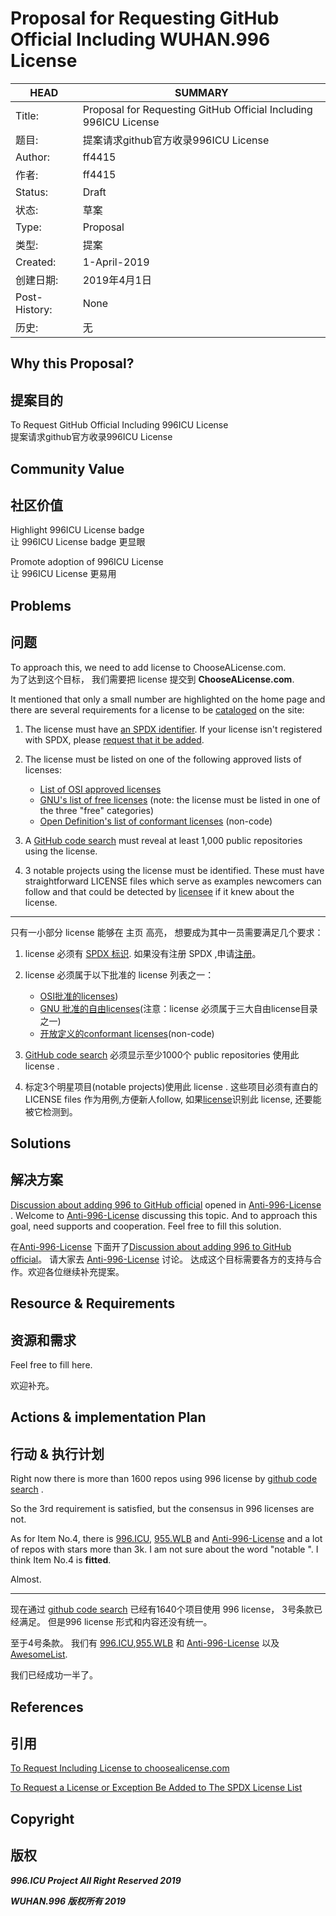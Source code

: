 # Proposal for Requesting GitHub Official Including WUHAN.996 License

HEAD | SUMMARY
-----|--------
Title:| Proposal for Requesting GitHub Official Including 996ICU License
题目: | 提案请求github官方收录996ICU License
Author:| ff4415
作者:| ff4415
Status:| Draft
状态:| 草案
Type:| Proposal
类型:| 提案
Created:| 1-April-2019
创建日期:| 2019年4月1日
Post-History:| None
历史:| 无

## Why this Proposal?
## 提案目的

To Request GitHub Official Including 996ICU License <br>
提案请求github官方收录996ICU License <br>

## Community Value
## 社区价值

Highlight 996ICU License badge <br>
让 996ICU License badge 更显眼 <br>

Promote adoption of 996ICU License <br>
让 996ICU License 更易用 <br>

## Problems
## 问题

To approach this, we need to add license to ChooseALicense.com. <br>
为了达到这个目标， 我们需要把 license 提交到 **ChooseALicense.com**. <br>

It mentioned that only a small number are highlighted on the home page and
there are several requirements for a license to be [cataloged](https://choosealicense.com/appendix/) on the site:

1. The license must have [an SPDX identifier](https://spdx.org/licenses/). If your license isn't registered
    with SPDX, please [request that it be added](https://spdx.org/spdx-license-list/request-new-license).

2. The license must be listed on one of the following approved lists of licenses:
    - [List of OSI approved licenses](https://opensource.org/licenses/alphabetical)
    - [GNU's list of free licenses](https://www.gnu.org/licenses/license-list.en.html) (note: the license must be listed in one of the three "free" categories)
    - [Open Definition's list of conformant licenses](https://opendefinition.org/licenses/) (non-code)

3. A [GitHub code search](https://github.com/search?q=996+filename%3ALICENSE&type=Code) must reveal at least    1,000 public repositories using the license.

4. 3 notable projects using the license must be identified. These must have straightforward LICENSE files which serve as examples newcomers can follow and that could be detected by [licensee](https://github.com/benbalter/licensee) if it knew about the license.

-----------------------------------

只有一小部分 license 能够在 主页 高亮， 想要成为其中一员需要满足几个要求：

1. license 必须有 [SPDX 标识](https://spdx.org/licenses/). 如果没有注册 SPDX ,申请[注册](https://spdx.org/spdx-license-list/request-new-license)。

2. license 必须属于以下批准的 license 列表之一：
    - [OSI批准的licenses](https://opensource.org/licenses/alphabetical))
    - [GNU 批准的自由licenses](https://www.gnu.org/licenses/license-list.en.html)(注意：license 必须属于三大自由license目录之一)
    - [开放定义的conformant licenses](https://opendefinition.org/licenses/)(non-code)

3. [GitHub code search](https://github.com/search?q=996+filename%3ALICENSE&type=Code) 必须显示至少1000个 public repositories 使用此 license .

4. 标定3个明星项目(notable projects)使用此 license . 这些项目必须有直白的 LICENSE files 作为用例,方便新人follow, 如果[license](https://github.com/benbalter/licensee)识别此 license, 还要能被它检测到。


## Solutions
## 解决方案

[Discussion about adding 996 to GitHub official](https://github.com/kattgu7/Anti-996-License/issues/11) opened in [Anti-996-License](https://github.com/kattgu7/Anti-996-License) . Welcome to [Anti-996-License](https://github.com/kattgu7/Anti-996-License)  discussing this topic. And to approach this goal, need supports and cooperation. Feel free to fill this solution.

在[Anti-996-License](https://github.com/kattgu7/Anti-996-License) 下面开了[Discussion about adding 996 to GitHub official](https://github.com/kattgu7/Anti-996-License/issues/11)。 请大家去 [Anti-996-License](https://github.com/kattgu7/Anti-996-License) 讨论。 达成这个目标需要各方的支持与合作。欢迎各位继续补充提案。


## Resource & Requirements
## 资源和需求

Feel free to fill here.

欢迎补充。

## Actions & implementation Plan
## 行动 & 执行计划

Right now there is more than 1600 repos  using 996 license  by  [github code search](https://github.com/search?q=996+filename%3ALICENSE&type=code) .  

So the 3rd requirement is satisfied, but the consensus in 996 licenses are not.

As for Item No.4,  there is [996.ICU](https://github.com/996icu/996.ICU), [955.WLB](https://github.com/formulahendry/955.WLB) and [Anti-996-License](https://github.com/kattgu7/Anti-996-License/issues?q=is%3Aopen+is%3Aissue) and a lot of repos with stars more than 3k.  I am not sure about the word "notable ".  I think  Item No.4 is **fitted**.

Almost.

-----------------

现在通过 [github code search](https://github.com/search?q=996+filename%3ALICENSE&type=code) 已经有1640个项目使用 996 license， 3号条款已经满足。 但是996 license 形式和内容还没有统一。

至于4号条款。 我们有
[996.ICU](https://github.com/996icu/996.ICU),[955.WLB](https://github.com/formulahendry/955.WLB) 和 [Anti-996-License](https://github.com/kattgu7/Anti-996-License/issues?q=is%3Aopen+is%3Aissue) 以及 [AwesomeList](https://github.com/996icu/996.ICU/blob/master/awesomelist/projects.md).

我们已经成功一半了。

## References
## 引用

[To Request Including License to choosealicense.com](https://github.com/github/choosealicense.com/blob/gh-pages/CONTRIBUTING.md#adding-a-license)

[To Request a License or Exception Be Added to The SPDX License List](https://spdx.org/spdx-license-list/request-new-license)

## Copyright
## 版权

***996.ICU Project All Right Reserved 2019***

***WUHAN.996 版权所有 2019***
